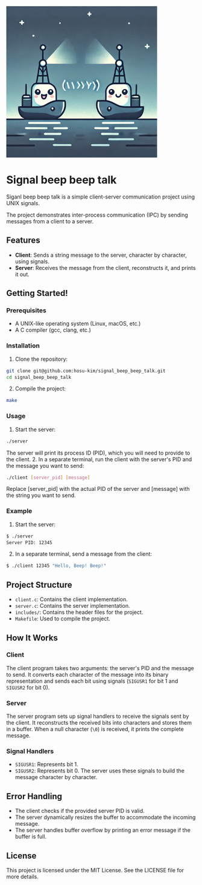 <img src="images/logo.webp" width="400">

# Signal beep beep talk
Siganl beep beep talk is a simple client-server communication project using UNIX signals.

The project demonstrates inter-process communication (IPC) by sending messages from a client to a server.
## Features
- **Client**: Sends a string message to the server, character by character, using signals.
- **Server**: Receives the message from the client, reconstructs it, and prints it out.
## Getting Started!
### Prerequisites
- A UNIX-like operating system (Linux, macOS, etc.)
- A C compiler (gcc, clang, etc.)
### Installation
1. Clone the repository:
``` sh
git clone git@github.com:hosu-kim/signal_beep_beep_talk.git
cd signal_beep_beep_talk
```
2. Compile the project:
``` sh
make
```
### Usage
1. Start the server:
``` sh
./server
```
The server will print its process ID (PID), which you will need to provide to the client.
2. In a separate terminal, run the client with the server's PID and the message you want to send:
``` sh
./client [server_pid] [message]
```
Replace [server_pid] with the actual PID of the server and [message] with the string you want to send.
### Example
1. Start the server:
``` sh
$ ./server
Server PID: 12345
```
2. In a separate terminal, send a message from the client:
``` sh
$ ./client 12345 "Hello, Beep! Beep!"
```
## Project Structure
- `client.c`: Contains the client implementation.
- `server.c`: Contains the server implementation.
- `includes/`: Contains the header files for the project.
- `Makefile`: Used to compile the project.
## How It Works
### Client
The client program takes two arguments: the server's PID and the message to send. It converts each character of the message into its binary representation and sends each bit using signals (`SIGUSR1` for bit 1 and `SIGUSR2` for bit 0).
### Server
The server program sets up signal handlers to receive the signals sent by the client. It reconstructs the received bits into characters and stores them in a buffer. When a null character (`\0`) is received, it prints the complete message.
### Signal Handlers
- `SIGUSR1`: Represents bit 1.
- `SIGUSR2`: Represents bit 0.
The server uses these signals to build the message character by character.
## Error Handling
- The client checks if the provided server PID is valid.
- The server dynamically resizes the buffer to accommodate the incoming message.
- The server handles buffer overflow by printing an error message if the buffer is full.
## License
This project is licensed under the MIT License. See the LICENSE file for more details.

